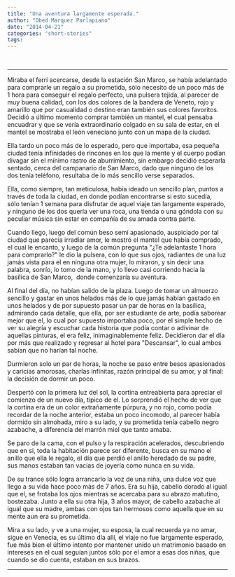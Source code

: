 ```yaml
---
title: "Una aventura largamente esperada."
author: "Obed Marquez Parlapiano"
date: "2014-04-21"
categories: "short-stories"
tags:
---
```


 

* * *

Miraba el ferri acercarse, desde la estación San Marco, se había adelantado para comprarle un regalo a su prometida, sólo necesito de un poco más de 1 hora para conseguir el regalo perfecto, una pulsera tejida, al parecer de muy buena calidad, con los dos colores de la bandera de Veneto, rojo y amarillo que por casualidad o destino eran también sus colores favoritos. Decidió a último momento comprar también un mantel, el cual pensaba encuadrar y que se vería extraordinario colgado en su sala de estar, en el mantel se mostraba el león veneciano junto con un mapa de la ciudad.

Ella tardo un poco más de lo esperado, pero que importaba, esa pequeña ciudad tenía infinidades de rincones en los que la mente y el cuerpo podían divagar sin el mínimo rastro de aburrimiento, sin embargo decidió esperarla sentado, cerca del campanario de San Marco, dado que ninguno de los dos tenía teléfono, resultaba de lo más sencillo verse separados.

Ella, como siempre, tan meticulosa, había ideado un sencillo plan, puntos a través de toda la ciudad, en donde podían encontrarse si esto sucedía, sólo tenían 1 semana para disfrutar de aquel viaje tan largamente esperado, y ninguno de los dos quería ver una roca, una tienda o una góndola con su peculiar música sin estar en compañía de su amada contra parte.

Cuando llego, luego del común beso semi apasionado, auspiciado por tal ciudad que parecía irradiar amor, le mostró el mantel que había comprado, el cual le encanto, y luego de la común pregunta "¿Te adelantaste 1 hora para comprarlo?" le dio la pulsera, con lo que sus ojos, radiantes de una luz jamás vista para el en ninguna otra mujer, lo miraron, y sin decir una palabra, sonrío, lo tomo de la mano, y lo llevo casi corriendo hacia la basílica de San Marco,  donde comenzaría su aventura.

Al final del día, no habían salido de la plaza. Luego de tomar un almuerzo sencillo y gastar en unos helados más de lo que jamás habían gastado en unos helados y de por supuesto pasar un par de horas en la basílica, admirando cada detalle, que ella, por ser estudiante de arte, podía saborear mejor que el, lo cual por supuesto importaba poco, por el simple hecho de ver su alegría y escuchar cada historia que podía contar o adivinar de aquellas pinturas, el era feliz, inimaginablemente feliz. Decidieron dar el día por más que realizado y regresar al hotel para "Descansar", lo cual ambos sabían que no harían tal noche.

Durmieron solo un par de horas, la noche se paso entre besos apasionados y caricias amorosas, charlas infinitas, razón principal de su amor, y al final: la decisión de dormir un poco.

Despertó con la primera luz del sol, la cortina entreabierta para apreciar el comienzo de un nuevo día, típico de el. Lo sorprendió el hecho de ver que la cortina era de un color extrañamente púrpura, y no rojo, como podía recordar de la noche anterior, estaba un poco incomodo, al parecer había dormido sin almohada, miro a su lado, y su prometida tenía cabello negro azabache, a diferencia del marrón miel que tanto amaba.

Se paro de la cama, con el pulso y la respiración acelerados, descubriendo que en si, toda la habitación parece ser diferente, busca en su mano el anillo que ella le regalo, el día que perdió el anillo heredado de su padre, sus manos estaban tan vacías de joyería como nunca en su vida.

De su trance sólo logra arrancarlo la voz de una niña, una dulce voz que llego a su vida hace poco más de 7 años. Era su hija, cabello dorado al igual que el, se frotaba los ojos mientras se acercaba para su abrazo matutino, bostezaba. Junto a ella su otra hija, 3 años mayor, de cabello azabache al igual que su madre, ambas con ojos tan hermosos como aquella que en su mente aun era su prometida.

Mira a su lado, y ve a una mujer, su esposa, la cual recuerda ya no amar, sigue en Venecia, es su último día allí, el viaje no fue largamente esperado, fue más bien el último intento por mantener unido un matrimonio basado en intereses en el cual seguían juntos sólo por el amor a esas dos niñas, que cuando se dio cuenta, estaban en sus brazos.

* * *
